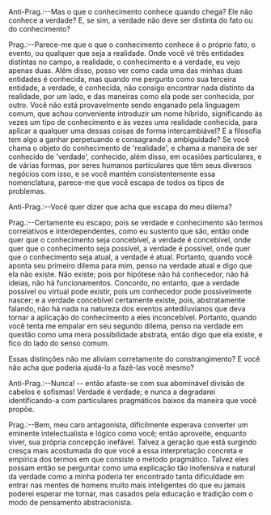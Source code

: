 Anti-Prag.:--Mas o que o conhecimento conhece quando chega? Ele não conhece a verdade? E, se sim, a verdade não deve ser distinta do fato ou do conhecimento?

Prag.:--Parece-me que o que o conhecimento conhece é o próprio fato, o evento, ou qualquer que seja a realidade. Onde você vê três entidades distintas no campo, a realidade, o conhecimento e a verdade, eu vejo apenas duas. Além disso, posso ver como cada uma das minhas duas entidades é conhecida, mas quando me pergunto como sua terceira entidade, a verdade, é conhecida, não consigo encontrar nada distinto da realidade, por um lado, e das maneiras como ela pode ser conhecida, por outro. Você não está provavelmente sendo enganado pela linguagem comum, que achou conveniente introduzir um nome híbrido, significando às vezes um tipo de conhecimento e às vezes uma realidade conhecida, para aplicar a qualquer uma dessas coisas de forma intercambiável? E a filosofia tem algo a ganhar perpetuando e consagrando a ambiguidade? Se você chama o objeto do conhecimento de 'realidade', e chama a maneira de ser conhecido de 'verdade', conhecido, além disso, em ocasiões particulares, e de várias formas, por seres humanos particulares que têm seus diversos negócios com isso, e se você mantém consistentemente essa nomenclatura, parece-me que você escapa de todos os tipos de problemas.

Anti-Prag.:--Você quer dizer que acha que escapa do meu dilema?

Prag.:--Certamente eu escapo; pois se verdade e conhecimento são termos correlativos e interdependentes, como eu sustento que são, então onde quer que o conhecimento seja concebível, a verdade é concebível, onde quer que o conhecimento seja possível, a verdade é possível, onde quer que o conhecimento seja atual, a verdade é atual. Portanto, quando você aponta seu primeiro dilema para mim, penso na verdade atual e digo que ela não existe. Não existe; pois por hipótese não há conhecedor, não há ideias, não há funcionamentos. Concordo, no entanto, que a verdade possível ou virtual pode existir, pois um conhecedor pode possivelmente nascer; e a verdade concebível certamente existe, pois, abstratamente falando, não há nada na natureza dos eventos antediluvianos que deva tornar a aplicação do conhecimento a eles inconcebível. Portanto, quando você tenta me empalar em seu segundo dilema, penso na verdade em questão como uma mera possibilidade abstrata, então digo que ela existe, e fico do lado do senso comum.

Essas distinções não me aliviam corretamente do constrangimento? E você não acha que poderia ajudá-lo a fazê-las você mesmo?

Anti-Prag.:--Nunca! -- então afaste-se com sua abominável divisão de cabelos e sofismas! Verdade é verdade; e nunca a degradarei identificando-a com particulares pragmáticos baixos da maneira que você propõe.

Prag.:--Bem, meu caro antagonista, dificilmente esperava converter um eminente intelectualista e lógico como você; então aproveite, enquanto viver, sua própria concepção inefável. Talvez a geração que está surgindo cresça mais acostumada do que você a essa interpretação concreta e empírica dos termos em que consiste o método pragmático. Talvez eles possam então se perguntar como uma explicação tão inofensiva e natural da verdade como a minha poderia ter encontrado tanta dificuldade em entrar nas mentes de homens muito mais inteligentes do que eu jamais poderei esperar me tornar, mas casados pela educação e tradição com o modo de pensamento abstracionista.